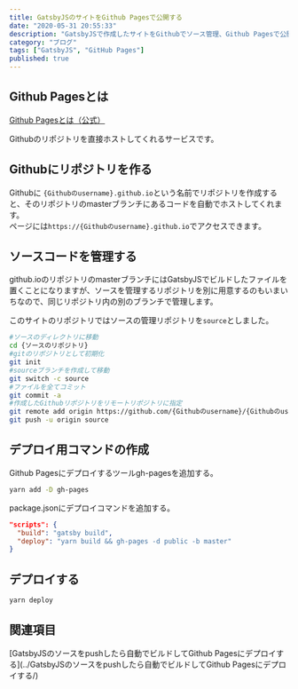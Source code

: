 ```yaml
---
title: GatsbyJSのサイトをGithub Pagesで公開する
date: "2020-05-31 20:55:33"
description: "GatsbyJSで作成したサイトをGithubでソース管理、Github Pagesで公開できるようにする。"
category: "ブログ"
tags: ["GatsbyJS", "GitHub Pages"]
published: true
---
```


## Github Pagesとは
 
 [Github Pagesとは（公式）](https://help.github.com/ja/github/working-with-github-pages/about-github-pages)

Githubのリポジトリを直接ホストしてくれるサービスです。

## Githubにリポジトリを作る

Githubに `{Githubのusername}.github.io`という名前でリポジトリを作成すると、そのリポジトリのmasterブランチにあるコードを自動でホストしてくれます。  
ページには`https://{Githubのusername}.github.io`でアクセスできます。

## ソースコードを管理する

github.ioのリポジトリのmasterブランチにはGatsbyJSでビルドしたファイルを置くことになりますが、ソースを管理するリポジトリを別に用意するのもいまいちなので、同じリポジトリ内の別のブランチで管理します。  
  
このサイトのリポジトリではソースの管理リポジトリを`source`としました。

```sh
#ソースのディレクトリに移動
cd {ソースのリポジトリ}
#gitのリポジトリとして初期化
git init
#sourceブランチを作成して移動
git switch -c source
#ファイルを全てコミット
git commit -a
#作成したGithubリポジトリをリモートリポジトリに指定
git remote add origin https://github.com/{Githubのusername}/{Githubのusername}.github.io.git
git push -u origin source
```

## デプロイ用コマンドの作成

Github Pagesにデプロイするツールgh-pagesを追加する。

```sh
yarn add -D gh-pages
```

package.jsonにデプロイコマンドを追加する。

```json
"scripts": {
  "build": "gatsby build",
  "deploy": "yarn build && gh-pages -d public -b master"
}
```

## デプロイする

```sh
yarn deploy
```

## 関連項目

[GatsbyJSのソースをpushしたら自動でビルドしてGithub Pagesにデプロイする](../GatsbyJSのソースをpushしたら自動でビルドしてGithub Pagesにデプロイする/)